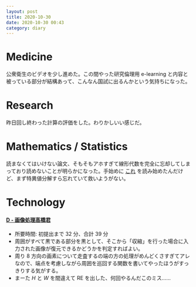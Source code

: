 ```yaml
---
layout: post
title: 2020-10-30
date: 2020-10-30 00:43
category: diary
---
```


# Medicine
公衆衛生のビデオを少し進めた。この間やった研究倫理用 e-learning と内容と被っている部分が結構あって、こんなん国試に出るんかという気持ちになった。

# Research
昨日回し終わった計算の評価をした。わりかしいい感じだ。

# Mathematics / Statistics
読まなくてはいけない論文、そもそもアホすぎて線形代数を完全に忘却してしまっており読めないことが明らかになった。手始めに [これ](https://repository.kulib.kyoto-u.ac.jp/dspace/bitstream/2433/77915/1/D_Kano_Manabu.pdf) を読み始めたんだけど、まず特異値分解すら忘れていて救いようがない。

# Technology

#### [D - 画像処理高橋君](https://atcoder.jp/contests/abc039/tasks/abc039_d)
- 所要時間: 初提出まで 32 分、合計 39 分
- 周囲がすべて黒である部分を黒として、そこから「収縮」を行った場合に入力された画像が復元できるかどうかを判定すればよい。
- 周り 8 方向の画素について走査するの端の方の処理がめんどくさすぎてアレなので、端点を考慮しながら周囲を巡回する関数を書いてやったほうがすっきりする気がする。
- まーた $H$ と $W$ を間違えて RE を出した、何回やるんだこのミス……